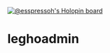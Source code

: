 
[![@esspressoh's Holopin board](https://holopin.io/api/user/board?user=esspressoh)](https://holopin.io/@esspressoh)

# leghoadmin